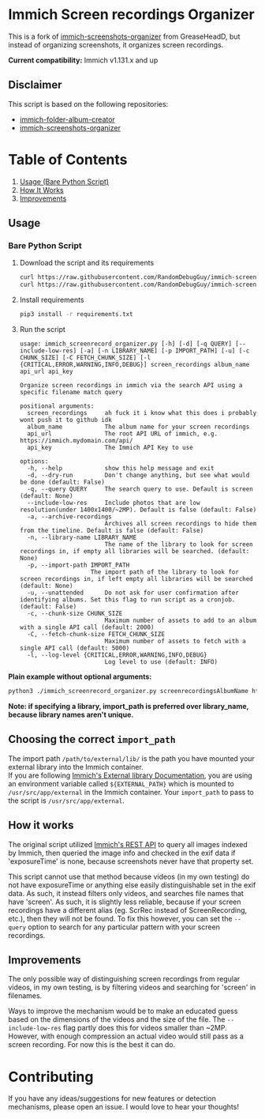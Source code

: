 # Immich Screen recordings Organizer

This is a fork of [immich-screenshots-organizer](https://github.com/GreaseHeadD/immich-screenshots-organizer) from GreaseHeadD, but instead of organizing screenshots, it organizes screen recordings.

__Current compatibility:__ Immich v1.131.x and up

## Disclaimer
This script is based on the following repositories: 
- [immich-folder-album-creator](https://github.com/Salvoxia/immich-folder-album-creator/tree/main)
- [immich-screenshots-organizer](https://github.com/GreaseHeadD/immich-screenshots-organizer)

# Table of Contents
1. [Usage (Bare Python Script)](#bare-python-script)
2. [How It Works](#how-it-works)
3. [Improvements](#improvements)

## Usage
### Bare Python Script
1. Download the script and its requirements
    ```bash
    curl https://raw.githubusercontent.com/RandomDebugGuy/immich-screen-recording-organizer/main/immich_screenshots_organizer.py -o immich_screenshot_organizer.py
    curl https://raw.githubusercontent.com/RandomDebugGuy/immich-screen-recording-organizer/main/requirements.txt -o requirements.txt
    ```
2. Install requirements
    ```bash
    pip3 install -r requirements.txt
    ```
3. Run the script
    ```
    usage: immich_screenrecord_organizer.py [-h] [-d] [-q QUERY] [--include-low-res] [-a] [-n LIBRARY_NAME] [-p IMPORT_PATH] [-u] [-c CHUNK_SIZE] [-C FETCH_CHUNK_SIZE] [-l {CRITICAL,ERROR,WARNING,INFO,DEBUG}] screen_recordings album_name api_url api_key

    Organize screen recordings in immich via the search API using a specific filename match query

    positional arguments:
      screen_recordings     ah fuck it i know what this does i probably wont push it to github idk
      album_name            The album name for your screen recordings
      api_url               The root API URL of immich, e.g. https://immich.mydomain.com/api/
      api_key               The Immich API Key to use

    options:
      -h, --help            show this help message and exit
      -d, --dry-run         Don't change anything, but see what would be done (default: False)
      -q, --query QUERY     The search query to use. Default is screen (default: None)
      --include-low-res     Include photos that are low resolution(under 1400x1400/~2MP). Default is false (default: False)
      -a, --archive-recordings
                            Archives all screen recordings to hide them from the timeline. Default is false (default: False)
      -n, --library-name LIBRARY_NAME
                            The name of the library to look for screen recordings in, if empty all libraries will be searched. (default: None)
      -p, --import-path IMPORT_PATH
                        The import path of the library to look for screen recordings in, if left empty all libraries will be searched (default: None)
      -u, --unattended      Do not ask for user confirmation after identifying albums. Set this flag to run script as a cronjob. (default: False)
      -c, --chunk-size CHUNK_SIZE
                            Maximum number of assets to add to an album with a single API call (default: 2000)
      -C, --fetch-chunk-size FETCH_CHUNK_SIZE
                            Maximum number of assets to fetch with a single API call (default: 5000)
      -l, --log-level {CRITICAL,ERROR,WARNING,INFO,DEBUG}
                            Log level to use (default: INFO)
    ```
__Plain example without optional arguments:__
```bash
python3 ./immich_screenrecord_organizer.py screenrecordingsAlbumName https://immich.mydomain.com/api thisIsMyApiKeyCopiedFromTheImmichWebGui
```
__Note: if specifying a library, import_path is preferred over library_name, because library names aren't unique.__


## Choosing the correct `import_path`
The import path  `/path/to/external/lib/` is the path you have mounted your external library into the Immich container.  
If you are following [Immich's External library Documentation](https://immich.app/docs/guides/external-library), you are
using an environment variable called `${EXTERNAL_PATH}` which is mounted to `/usr/src/app/external` in the Immich 
container. Your `import_path` to pass to the script is `/usr/src/app/external`.

## How it works

The original script utilized [Immich's REST API](https://immich.app/docs/api/) to query all images indexed by Immich, then 
queried the image info and checked in the exif data if 'exposureTime' is none, because screenshots never have that 
property set.

This script cannot use that method because videos (in my own testing) do not have exposureTime or anything else easily
distinguishable set in the exif data. As such, it instead filters only videos, and searches file names that have 'screen'.
As such, it is slightly less reliable, because if your screen recordings have a different alias (eg. ScrRec instead of
ScreenRecording, etc.), then they will not be found. To fix this however, you can set the `--query` option to search for
any particular pattern with your screen recordings.

## Improvements

The only possible way of distinguishing screen recordings from regular videos, in my own testing, is by filtering videos 
and searching for 'screen' in filenames.

Ways to improve the mechanism would be to make an educated guess based on the dimensions of the videos and the size of 
the file. The `--include-low-res` flag partly does this for videos smaller than ~2MP. However, with enough compression 
an actual video would still pass as a screen recording. For now this is the best it can do.

# Contributing

If you have any ideas/suggestions for new features or detection mechanisms, please open an issue. I would love to
hear your thoughts!
